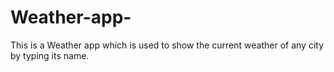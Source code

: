 # Weather-app-
This is a Weather app which is used to show the current weather of any city by typing its name.
